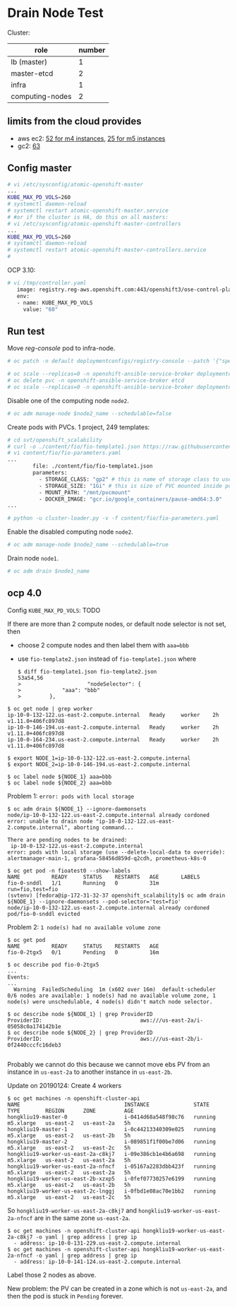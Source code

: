 

# Drain Node Test
Cluster:

| role  |  number  |
|---|---|
| lb (master) | 1 |
| master-etcd   |  2 |
| infra  | 1  |
| computing-nodes  | 2  |

## limits from the cloud provides

* aws ec2: [52 for m4 instances](https://bugzilla.redhat.com/show_bug.cgi?id=1490989), [25 for m5 instances](https://github.com/kubernetes/kubernetes/issues/59015)
* gc2: [63](https://cloud.google.com/compute/docs/disks/)

## Config master

```sh
# vi /etc/sysconfig/atomic-openshift-master
...
KUBE_MAX_PD_VOLS=260
# systemctl daemon-reload
# systemctl restart atomic-openshift-master.service
# #or if the cluster is HA, do this on all masters:
# vi /etc/sysconfig/atomic-openshift-master-controllers
...
KUBE_MAX_PD_VOLS=260
# systemctl daemon-reload
# systemctl restart atomic-openshift-master-controllers.service
#
```

OCP 3.10:

```sh
# vi /tmp/controller.yaml
   image: registry.reg-aws.openshift.com:443/openshift3/ose-control-plane:v3.10
   env:
   - name: KUBE_MAX_PD_VOLS
     value: "60" 

```

## Run test

Move _reg-console_ pod to infra-node.

```sh
# oc patch -n default deploymentconfigs/registry-console --patch '{"spec": {"template": {"spec": {"nodeSelector": {"region": "infra"}}}}}'
```

```sh
# oc scale --replicas=0 -n openshift-ansible-service-broker deploymentconfigs/asb-etcd
# oc delete pvc -n openshift-ansible-service-broker etcd
# oc scale --replicas=0 -n openshift-ansible-service-broker deploymentconfigs/asb
```

Disable one of the computing node <code>node2</code>.

```sh
# oc adm manage-node $node2_name --schedulable=false
```

Create pods with PVCs. 1 project, 249 templates:

```sh
# cd svt/openshift_scalability
# curl -o ./content/fio/fio-template1.json https://raw.githubusercontent.com/hongkailiu/svt-case-doc/master/files/fio-template1.json
# vi content/fio/fio-parameters.yaml
...
        file: ./content/fio/fio-template1.json
        parameters:
          - STORAGE_CLASS: "gp2" # this is name of storage class to use
          - STORAGE_SIZE: "1Gi" # this is size of PVC mounted inside pod
          - MOUNT_PATH: "/mnt/pvcmount"
          - DOCKER_IMAGE: "gcr.io/google_containers/pause-amd64:3.0"
...

# python -u cluster-loader.py -v -f content/fio/fio-parameters.yaml
```

Enable the disabled computing node <code>node2</code>.

```sh
# oc adm manage-node $node2_name --schedulable=true
```

Drain node <code>node1</code>.

```sh
# oc adm drain $node1_name
```

## ocp 4.0

Config `KUBE_MAX_PD_VOLS`: TODO

If there are more than 2 compute nodes, or default node selector is not set, then
* choose 2 compute nodes and then label them with `aaa=bbb`
* use `fio-template2.json` instead of `fio-template1.json` where 

  ```
  $ diff fio-template1.json fio-template2.json 
  53a54,56
  >                     "nodeSelector": {
  > 			"aaa": "bbb"
  > 		},

  ```

```
$ oc get node | grep worker
ip-10-0-132-122.us-east-2.compute.internal   Ready     worker    2h        v1.11.0+406fc897d8
ip-10-0-146-194.us-east-2.compute.internal   Ready     worker    2h        v1.11.0+406fc897d8
ip-10-0-164-234.us-east-2.compute.internal   Ready     worker    2h        v1.11.0+406fc897d8

$ export NODE_1=ip-10-0-132-122.us-east-2.compute.internal
$ export NODE_2=ip-10-0-146-194.us-east-2.compute.internal

$ oc label node ${NODE_1} aaa=bbb
$ oc label node ${NODE_2} aaa=bbb
```

Problem 1: `error: pods with local storage`

```
$ oc adm drain ${NODE_1} --ignore-daemonsets
node/ip-10-0-132-122.us-east-2.compute.internal already cordoned
error: unable to drain node "ip-10-0-132-122.us-east-2.compute.internal", aborting command...

There are pending nodes to be drained:
 ip-10-0-132-122.us-east-2.compute.internal
error: pods with local storage (use --delete-local-data to override): alertmanager-main-1, grafana-58456d859d-q2cdh, prometheus-k8s-0

$ oc get pod -n fioatest0 --show-labels
NAME          READY     STATUS    RESTARTS   AGE       LABELS
fio-0-snddl   1/1       Running   0          31m       run=fio,test=fio
(svtenv) [fedora@ip-172-31-32-37 openshift_scalability]$ oc adm drain ${NODE_1} --ignore-daemonsets --pod-selector='test=fio'
node/ip-10-0-132-122.us-east-2.compute.internal already cordoned
pod/fio-0-snddl evicted

```

Problem 2: `1 node(s) had no available volume zone`

```
$ oc get pod
NAME          READY     STATUS    RESTARTS   AGE
fio-0-2tgx5   0/1       Pending   0          16m

$ oc describe pod fio-0-2tgx5
...
Events:
...
  Warning  FailedScheduling  1m (x602 over 16m)  default-scheduler  0/6 nodes are available: 1 node(s) had no available volume zone, 1 node(s) were unschedulable, 4 node(s) didn't match node selector.

$ oc describe node ${NODE_1} | grep ProviderID
ProviderID:                               aws:///us-east-2a/i-05058c0a174142b1e
$ oc describe node ${NODE_2} | grep ProviderID
ProviderID:                               aws:///us-east-2b/i-0f2440cccfc16deb3


```

Probably we cannot do this because we cannot move ebs PV from an instance in `us-east-2a` to another instance in `us-east-2b`.

Update on 20190124: Create 4 workers

```
$ oc get machines -n openshift-cluster-api  
NAME                                 INSTANCE              STATE     TYPE        REGION      ZONE         AGE
hongkliu19-master-0                  i-0414d68a548f98c76   running   m5.xlarge   us-east-2   us-east-2a   5h
hongkliu19-master-1                  i-0c44213340309e025   running   m5.xlarge   us-east-2   us-east-2b   5h
hongkliu19-master-2                  i-089851f1f00be7d06   running   m5.xlarge   us-east-2   us-east-2c   5h
hongkliu19-worker-us-east-2a-c8kj7   i-09e386cb1e4b6a698   running   m5.xlarge   us-east-2   us-east-2a   5h
hongkliu19-worker-us-east-2a-nfncf   i-05167a2283dbb423f   running   m5.xlarge   us-east-2   us-east-2a   5h
hongkliu19-worker-us-east-2b-xzxp5   i-0fef07730257e6199   running   m5.xlarge   us-east-2   us-east-2b   5h
hongkliu19-worker-us-east-2c-lnggj   i-0fbd1e08ac70e1bb2   running   m5.xlarge   us-east-2   us-east-2c   5h
```

So `hongkliu19-worker-us-east-2a-c8kj7` and `hongkliu19-worker-us-east-2a-nfncf` are in the same zone `us-east-2a`.

```
$ oc get machines -n openshift-cluster-api hongkliu19-worker-us-east-2a-c8kj7 -o yaml | grep address | grep ip
  - address: ip-10-0-131-229.us-east-2.compute.internal
$ oc get machines -n openshift-cluster-api hongkliu19-worker-us-east-2a-nfncf -o yaml | grep address | grep ip
  - address: ip-10-0-141-124.us-east-2.compute.internal
```

Label those 2 nodes as above.

New problem: the PV can be created in a zone which is not `us-east-2a`, and then the pod is stuck in `Pending` forever.

